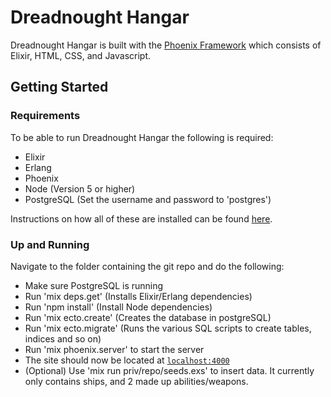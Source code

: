 # Dreadnought Hangar

Dreadnought Hangar is built with the [Phoenix Framework](http://www.phoenixframework.org/) which consists of Elixir, HTML, CSS, and Javascript.

## Getting Started

### Requirements
To be able to run Dreadnought Hangar the following is required:
* Elixir
* Erlang
* Phoenix
* Node (Version 5 or higher)
* PostgreSQL (Set the username and password to 'postgres')

Instructions on how all of these are installed can be found [here](http://www.phoenixframework.org/docs/installation).

### Up and Running
Navigate to the folder containing the git repo and do the following:
* Make sure PostgreSQL is running
* Run 'mix deps.get' (Installs Elixir/Erlang dependencies)
* Run 'npm install' (Install Node dependencies)
* Run 'mix ecto.create' (Creates the database in postgreSQL)
* Run 'mix ecto.migrate' (Runs the various SQL scripts to create tables, indices and so on)
* Run 'mix phoenix.server' to start the server
* The site should now be located at [`localhost:4000`](http://localhost:4000)
* (Optional) Use 'mix run priv/repo/seeds.exs' to insert data. It currently only contains ships, and 2 made up abilities/weapons.
